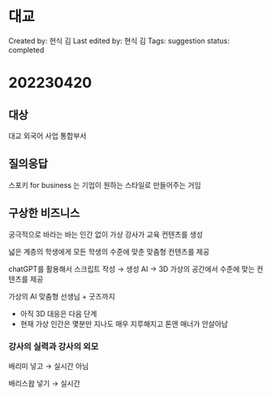 # 대교

Created by: 현식 김
Last edited by: 현식 김
Tags: suggestion
status: completed

# 202230420

## 대상

대교 외국어 사업 통합부서

## 질의응답

스포키 for business 는 기업이 원하는 스타일로 만들어주는 거임

## 구상한 비즈니스

궁극적으로 바라는 바는 인간 없이 가상 강사가 교육 컨텐츠를 생성

넓은 계층의 학생에게 모든 학생의 수준에 맞춘 맞춤형 컨텐츠를 제공

chatGPT를 활용해서 스크립트 작성 → 생성 AI → 3D 가상의 공간에서 수준에 맞는 컨텐츠를 제공

가상의 AI 맞춤형 선생님 + 굿즈까지

- 아직 3D 대응은 다음 단계
- 현재 가상 인간은 몇분만 지나도 매우 지루해지고 톤앤 매너가 안살아남

### 강사의 실력과 강사의 외모

배리미 넣고 → 실시간 아님

배리스왑 넣기 → 실시간